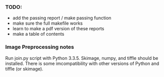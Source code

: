 ### TODO:
- add the passing report / make passing function
- make sure the full makefile works
- learn to make a pdf version of these reports
- make a table of contents


### Image Preprocessing notes
Run join.py script with Python 3.3.5. Skimage, numpy, and tiffle should be installed. There is some imcompatibility with other versions of Python and tiffle (or skimage). 
